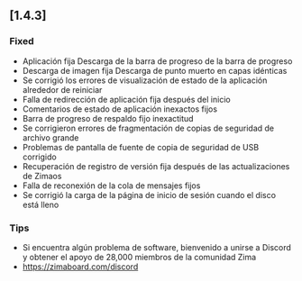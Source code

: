 ## [1.4.3]
### Fixed
- Aplicación fija Descarga de la barra de progreso de la barra de progreso
- Descarga de imagen fija Descarga de punto muerto en capas idénticas
- Se corrigió los errores de visualización de estado de la aplicación alrededor de reiniciar
- Falla de redirección de aplicación fija después del inicio
- Comentarios de estado de aplicación inexactos fijos
- Barra de progreso de respaldo fijo inexactitud
- Se corrigieron errores de fragmentación de copias de seguridad de archivo grande
- Problemas de pantalla de fuente de copia de seguridad de USB corrigido
- Recuperación de registro de versión fija después de las actualizaciones de Zimaos
- Falla de reconexión de la cola de mensajes fijos
- Se corrigió la carga de la página de inicio de sesión cuando el disco está lleno
### Tips
- Si encuentra algún problema de software, bienvenido a unirse a Discord y obtener el apoyo de 28,000 miembros de la comunidad Zima
- <a href = "https://zimaboard.com/discord" target = "_ blank" style = "color: azul"> https://zimaboard.com/discord </a>
